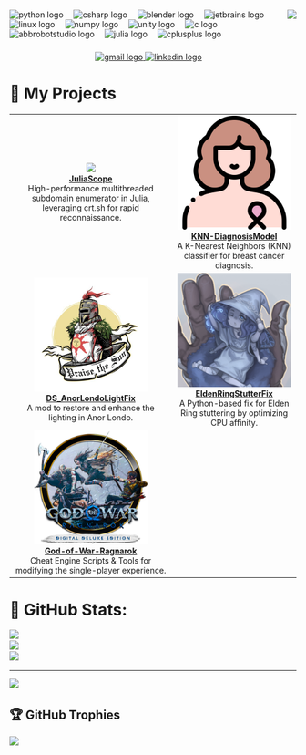 ###

<img align="right" height="120" src="https://64.media.tumblr.com/70263b0ea735cdee90e93fa61e3564b1/tumblr_inline_n7kx1oUOmS1sfquyp.gif" />

###

<div align="left">
  <img class="skill-icon" src="https://cdn.jsdelivr.net/gh/devicons/devicon/icons/python/python-original.svg" height="25" alt="python logo" />
  <img width="10" />
  <img class="skill-icon" src="https://cdn.jsdelivr.net/gh/devicons/devicon/icons/csharp/csharp-original.svg" height="25" alt="csharp logo" />
  <img width="10" />
  <img class="skill-icon" src="https://cdn.jsdelivr.net/gh/devicons/devicon/icons/blender/blender-original.svg" height="25" alt="blender logo" />
  <img width="10" />
  <img class="skill-icon" src="https://cdn.jsdelivr.net/gh/devicons/devicon/icons/jetbrains/jetbrains-original.svg" height="25" alt="jetbrains logo" />
  <img width="10" />
  <img class="skill-icon" src="https://cdn.jsdelivr.net/gh/devicons/devicon/icons/linux/linux-original.svg" height="25" alt="linux logo" />
  <img width="10" />
  <img class="skill-icon" src="https://cdn.jsdelivr.net/gh/devicons/devicon/icons/numpy/numpy-original.svg" height="25" alt="numpy logo" />
  <img width="10" />
  <img class="skill-icon" src="https://cdn.jsdelivr.net/gh/devicons/devicon/icons/unity/unity-original.svg" height="25" alt="unity logo" />
  <img width="10" />
  <img class="skill-icon" src="https://cdn.jsdelivr.net/gh/devicons/devicon/icons/c/c-original.svg" height="25" alt="c logo" />
  <img width="10" />
  <img class="skill-icon" src="https://skillicons.dev/icons?i=bots" height="25" alt="abbrobotstudio logo" />
  <img width="10" />
  <img class="skill-icon" src="https://cdn.jsdelivr.net/gh/devicons/devicon/icons/julia/julia-original.svg" height="25" alt="julia logo" />
  <img width="10" />
  <img class="skill-icon" src="https://cdn.jsdelivr.net/gh/devicons/devicon/icons/cplusplus/cplusplus-original.svg" height="25" alt="cplusplus logo" />
</div>

###

<div align="center">
  <a href="mailto:siddharthqln@gmail.com" target="_blank">
    <img src="https://img.shields.io/static/v1?message=Gmail&logo=gmail&label=&color=D14836&logoColor=white&labelColor=&style=for-the-badge" height="30" alt="gmail logo" />
  </a>
  <a href="https://www.linkedin.com/in/siddharthu5799/" target="_blank">
    <img src="https://img.shields.io/static/v1?message=LinkedIn&logo=linkedin&label=&color=0077B5&logoColor=white&labelColor=&style=for-the-badge" height="30" alt="linkedin logo" />
  </a>
</div>

###

# 🌊 My Projects

<table>
  <tr>
    <td align="center">
      <img src="https://github.com/mooofin/JuliaScope/blob/main/assets/icon.png?raw=true" width="200px">
      <br>
      <a href="https://github.com/mooofin/JuliaScope"><b>JuliaScope</b></a>
      <br>
      High-performance multithreaded subdomain enumerator in Julia, leveraging crt.sh for rapid reconnaissance.
    </td>
    <td align="center">
      <img src="https://raw.githubusercontent.com/mooofin/KNN-DiagnosisModel/main/images/knn.png" width="200px">
      <br>
      <a href="https://github.com/mooofin/KNN-DiagnosisModel"><b>KNN-DiagnosisModel</b></a>
      <br>
      A K-Nearest Neighbors (KNN) classifier for breast cancer diagnosis.
    </td>
  </tr>
  <tr>
    <td align="center">
      <img src="https://github.com/mooofin/DS_AnorLondoLightFix/blob/main/assests/ds.jpg?raw=true" width="200px">
      <br>
      <a href="https://github.com/mooofin/DS_AnorLondoLightFix"><b>DS_AnorLondoLightFix</b></a>
      <br>
      A mod to restore and enhance the lighting in Anor Londo.
    </td>
    <td align="center">
      <img src="https://github.com/mooofin/EldenRingStutterFix/blob/main/assets/er.png?raw=true" width="200px">
      <br>
      <a href="https://github.com/mooofin/EldenRingStutterFix"><b>EldenRingStutterFix</b></a>
      <br>
      A Python-based fix for Elden Ring stuttering by optimizing CPU affinity.
    </td>
  </tr>
  <tr>
    <td align="center">
      <img src="https://github.com/mooofin/God-of-War-Ragnarok/blob/main/assets/goww.png?raw=true" width="200px">
      <br>
      <a href="https://github.com/mooofin/God-of-War-Ragnarok"><b>God-of-War-Ragnarok</b></a>
      <br>
      Cheat Engine Scripts & Tools for modifying the single-player experience.
    </td>
  </tr>
</table>

# 🌟 GitHub Stats:
![](https://github-readme-stats.vercel.app/api?username=mooofin&theme=dark&hide_border=false&include_all_commits=false&count_private=false)<br/>
![](https://nirzak-streak-stats.vercel.app/?user=mooofin&theme=dark&hide_border=false)<br/>
![](https://github-readme-stats.vercel.app/api/top-langs/?username=mooofin&theme=dark&hide_border=false&include_all_commits=false&count_private=false&layout=compact)

---
[![](https://visitcount.itsvg.in/api?id=mooofin&icon=0&color=0)](https://visitcount.itsvg.in)

## 🏆 GitHub Trophies
![](https://github-profile-trophy.vercel.app/?username=mooofin&theme=radical&no-frame=false&no-bg=true&margin-w=4)
